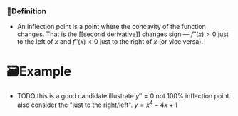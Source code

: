 ### 📝Definition
- An inflection point is a point where the concavity of the function changes. That is the [[second derivative]] changes sign — $f''(x)>0$ just to the left of $x$ and $f''(x)<0$ just to the right of $x$ (or vice versa).

# 🗃Example
- TODO  this is a good candidate illustrate $y''=0$ not 100% inflection point. also consider the "just to the right/left". $y = x^4 -4x +1$
